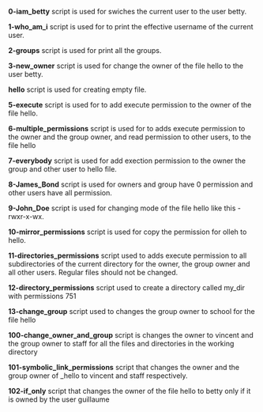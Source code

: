 **0-iam_betty** script is used for swiches the current user to the user betty.

**1-who_am_i** script is used for to print the effective username of the current user.

**2-groups** script is used for print all the groups.

**3-new_owner** script is used for change the owner of the file hello to the user betty.

**hello** script is used for creating empty file.

**5-execute** script is used for to add execute permission to the owner of the file hello.

**6-multiple_permissions** script is used for to adds execute permission to the owner and the group owner, and read permission to other users, to the file hello

**7-everybody** script is used for add exection permission to the owner the group and other user to hello file.

**8-James_Bond** script is used for owners and group have 0 permission and other users have all permission.

**9-John_Doe** script is used for changing mode of the file hello like this -rwxr-x-wx.

**10-mirror_permissions** script is used for copy the permission for olleh to hello.

**11-directories_permissions** script used to adds execute permission to all subdirectories of the current directory for the owner, the group owner and all other users. Regular files should not be changed.

**12-directory_permissions** script used to create a directory called my_dir with permissions 751

**13-change_group** script used to  changes the group owner to school for the file hello

**100-change_owner_and_group** script is changes the owner to vincent and the group owner to staff for all the files and directories in the working directory

**101-symbolic_link_permissions** script that changes the owner and the group owner of _hello to vincent and staff respectively.

**102-if_only** script that changes the owner of the file hello to betty only if it is owned by the user guillaume